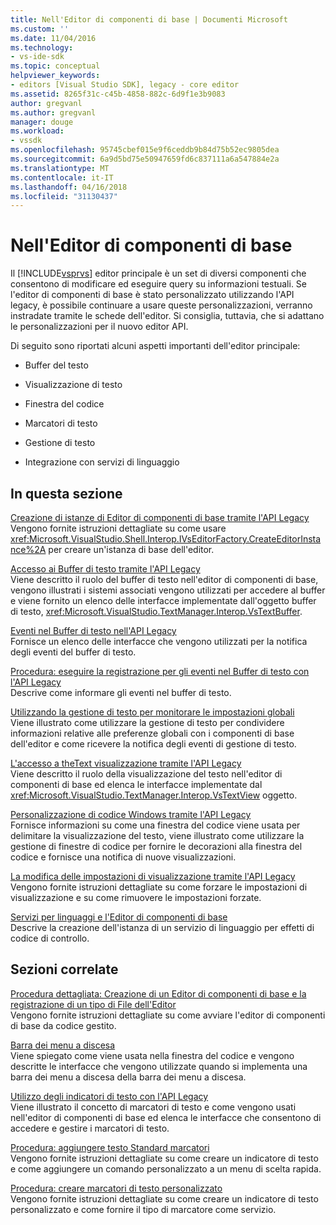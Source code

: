 ```yaml
---
title: Nell'Editor di componenti di base | Documenti Microsoft
ms.custom: ''
ms.date: 11/04/2016
ms.technology:
- vs-ide-sdk
ms.topic: conceptual
helpviewer_keywords:
- editors [Visual Studio SDK], legacy - core editor
ms.assetid: 8265f31c-c45b-4858-882c-6d9f1e3b9083
author: gregvanl
ms.author: gregvanl
manager: douge
ms.workload:
- vssdk
ms.openlocfilehash: 95745cbef015e9f6ceddb9b84d75b52ec9805dea
ms.sourcegitcommit: 6a9d5bd75e50947659fd6c837111a6a547884e2a
ms.translationtype: MT
ms.contentlocale: it-IT
ms.lasthandoff: 04/16/2018
ms.locfileid: "31130437"
---
```

# <a name="inside-the-core-editor"></a>Nell'Editor di componenti di base
Il [!INCLUDE[vsprvs](../code-quality/includes/vsprvs_md.md)] editor principale è un set di diversi componenti che consentono di modificare ed eseguire query su informazioni testuali. Se l'editor di componenti di base è stato personalizzato utilizzando l'API legacy, è possibile continuare a usare queste personalizzazioni, verranno instradate tramite le schede dell'editor. Si consiglia, tuttavia, che si adattano le personalizzazioni per il nuovo editor API.  
  
 Di seguito sono riportati alcuni aspetti importanti dell'editor principale:  
  
-   Buffer del testo  
  
-   Visualizzazione di testo  
  
-   Finestra del codice  
  
-   Marcatori di testo  
  
-   Gestione di testo  
  
-   Integrazione con servizi di linguaggio  
  
## <a name="in-this-section"></a>In questa sezione  
 [Creazione di istanze di Editor di componenti di base tramite l'API Legacy](../extensibility/instantiating-the-core-editor-by-using-the-legacy-api.md)  
 Vengono fornite istruzioni dettagliate su come usare <xref:Microsoft.VisualStudio.Shell.Interop.IVsEditorFactory.CreateEditorInstance%2A> per creare un'istanza di base dell'editor.  
  
 [Accesso ai Buffer di testo tramite l'API Legacy](../extensibility/accessing-the-text-buffer-by-using-the-legacy-api.md)  
 Viene descritto il ruolo del buffer di testo nell'editor di componenti di base, vengono illustrati i sistemi associati vengono utilizzati per accedere al buffer e viene fornito un elenco delle interfacce implementate dall'oggetto buffer di testo, <xref:Microsoft.VisualStudio.TextManager.Interop.VsTextBuffer>.  
  
 [Eventi nel Buffer di testo nell'API Legacy](../extensibility/text-buffer-events-in-the-legacy-api.md)  
 Fornisce un elenco delle interfacce che vengono utilizzati per la notifica degli eventi del buffer di testo.  
  
 [Procedura: eseguire la registrazione per gli eventi nel Buffer di testo con l'API Legacy](../extensibility/how-to-register-for-text-buffer-events-with-the-legacy-api.md)  
 Descrive come informare gli eventi nel buffer di testo.  
  
 [Utilizzando la gestione di testo per monitorare le impostazioni globali](../extensibility/using-the-text-manager-to-monitor-global-settings.md)  
 Viene illustrato come utilizzare la gestione di testo per condividere informazioni relative alle preferenze globali con i componenti di base dell'editor e come ricevere la notifica degli eventi di gestione di testo.  
  
 [L'accesso a theText visualizzazione tramite l'API Legacy](../extensibility/accessing-thetext-view-by-using-the-legacy-api.md)  
 Viene descritto il ruolo della visualizzazione del testo nell'editor di componenti di base ed elenca le interfacce implementate dal <xref:Microsoft.VisualStudio.TextManager.Interop.VsTextView> oggetto.  
  
 [Personalizzazione di codice Windows tramite l'API Legacy](../extensibility/customizing-code-windows-by-using-the-legacy-api.md)  
 Fornisce informazioni su come una finestra del codice viene usata per delimitare la visualizzazione del testo, viene illustrato come utilizzare la gestione di finestre di codice per fornire le decorazioni alla finestra del codice e fornisce una notifica di nuove visualizzazioni.  
  
 [La modifica delle impostazioni di visualizzazione tramite l'API Legacy](../extensibility/changing-view-settings-by-using-the-legacy-api.md)  
 Vengono fornite istruzioni dettagliate su come forzare le impostazioni di visualizzazione e su come rimuovere le impostazioni forzate.  
  
 [Servizi per linguaggi e l'Editor di componenti di base](../extensibility/language-services-and-the-core-editor.md)  
 Descrive la creazione dell'istanza di un servizio di linguaggio per effetti di codice di controllo.  
  
## <a name="related-sections"></a>Sezioni correlate  
 [Procedura dettagliata: Creazione di un Editor di componenti di base e la registrazione di un tipo di File dell'Editor](../extensibility/walkthrough-creating-a-core-editor-and-registering-an-editor-file-type.md)  
 Vengono fornite istruzioni dettagliate su come avviare l'editor di componenti di base da codice gestito.  
  
 [Barra dei menu a discesa](../extensibility/drop-down-bar.md)  
 Viene spiegato come viene usata nella finestra del codice e vengono descritte le interfacce che vengono utilizzate quando si implementa una barra dei menu a discesa della barra dei menu a discesa.  
  
 [Utilizzo degli indicatori di testo con l'API Legacy](../extensibility/using-text-markers-with-the-legacy-api.md)  
 Viene illustrato il concetto di marcatori di testo e come vengono usati nell'editor di componenti di base ed elenca le interfacce che consentono di accedere e gestire i marcatori di testo.  
  
 [Procedura: aggiungere testo Standard marcatori](../extensibility/how-to-add-standard-text-markers.md)  
 Vengono fornite istruzioni dettagliate su come creare un indicatore di testo e come aggiungere un comando personalizzato a un menu di scelta rapida.  
  
 [Procedura: creare marcatori di testo personalizzato](../extensibility/how-to-create-custom-text-markers.md)  
 Vengono fornite istruzioni dettagliate su come creare un indicatore di testo personalizzato e come fornire il tipo di marcatore come servizio.